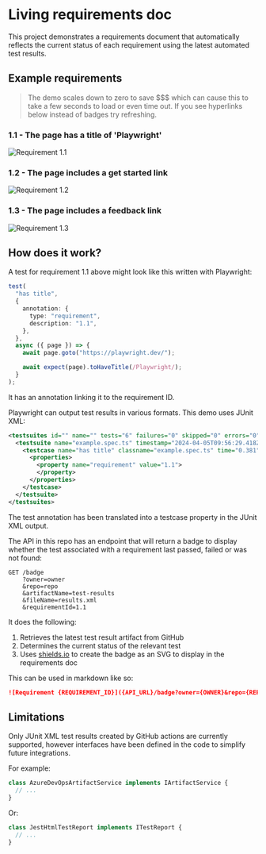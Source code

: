 # Living requirements doc

This project demonstrates a requirements document that automatically reflects the current status of each requirement using the latest automated test results.

## Example requirements

> The demo scales down to zero to save $$$ which can cause this to take a few seconds to load or even time out. If you see hyperlinks below instead of badges try refreshing.

### 1.1 - The page has a title of 'Playwright'

![Requirement 1.1](https://living-requirements.ambitiousisland-f3762769.uksouth.azurecontainerapps.io/badge?owner=danielwoodhead&repo=living-requirements-doc&artifactName=test-results&fileName=results.xml&requirementId=1.1)

### 1.2 - The page includes a get started link

![Requirement 1.2](https://living-requirements.ambitiousisland-f3762769.uksouth.azurecontainerapps.io/badge?owner=danielwoodhead&repo=living-requirements-doc&artifactName=test-results&fileName=results.xml&requirementId=1.2)

### 1.3 - The page includes a feedback link

![Requirement 1.3](https://living-requirements.ambitiousisland-f3762769.uksouth.azurecontainerapps.io/badge?owner=danielwoodhead&repo=living-requirements-doc&artifactName=test-results&fileName=results.xml&requirementId=1.3)

## How does it work?

A test for requirement 1.1 above might look like this written with Playwright:

```ts
test(
  "has title",
  {
    annotation: {
      type: "requirement",
      description: "1.1",
    },
  },
  async ({ page }) => {
    await page.goto("https://playwright.dev/");

    await expect(page).toHaveTitle(/Playwright/);
  }
);
```

It has an annotation linking it to the requirement ID.

Playwright can output test results in various formats. This demo uses JUnit XML:

```xml
<testsuites id="" name="" tests="6" failures="0" skipped="0" errors="0" time="8.198390999999999">
  <testsuite name="example.spec.ts" timestamp="2024-04-05T09:56:29.418Z" hostname="chromium" tests="2" failures="0" skipped="0" time="0.842" errors="0">
    <testcase name="has title" classname="example.spec.ts" time="0.381">
      <properties>
        <property name="requirement" value="1.1">
        </property>
      </properties>
    </testcase>
  </testsuite>
</testsuites>
```

The test annotation has been translated into a testcase property in the JUnit XML output.

The API in this repo has an endpoint that will return a badge to display whether the test associated with a requirement last passed, failed or was not found:

```
GET /badge
    ?owner=owner
    &repo=repo
    &artifactName=test-results
    &fileName=results.xml
    &requirementId=1.1
```

It does the following:

1. Retrieves the latest test result artifact from GitHub
2. Determines the current status of the relevant test
3. Uses [shields.io](https://shields.io/) to create the badge as an SVG to display in the requirements doc

This can be used in markdown like so:

```md
![Requirement {REQUIREMENT_ID}]({API_URL}/badge?owner={OWNER}&repo={REPO}&artifactName={ARTIFACT_NAME}&fileName={FILE_NAME}&requirementId={REQUIREMENT_ID})
```

## Limitations

Only JUnit XML test results created by GitHub actions are currently supported, however interfaces have been defined in the code to simplify future integrations.

For example:

```ts
class AzureDevOpsArtifactService implements IArtifactService {
  // ...
}
```

Or:

```ts
class JestHtmlTestReport implements ITestReport {
  // ...
}
```
